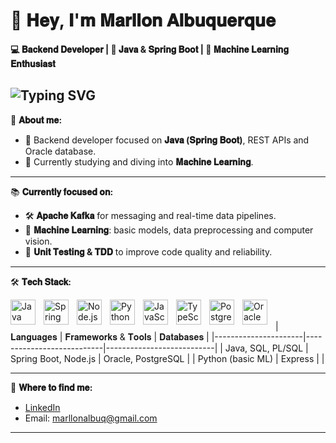 
# 🤖 𝐇𝐞𝐲, 𝐈'𝐦 𝐌𝐚𝐫𝐥𝐥𝐨𝐧 𝐀𝐥𝐛𝐮𝐪𝐮𝐞𝐫𝐪𝐮𝐞

**💻 𝐁𝐚𝐜𝐤𝐞𝐧𝐝 𝐃𝐞𝐯𝐞𝐥𝐨𝐩𝐞𝐫 | 🚀 𝐉𝐚𝐯𝐚 & 𝐒𝐩𝐫𝐢𝐧𝐠 𝐁𝐨𝐨𝐭 | 🤖 𝐌𝐚𝐜𝐡𝐢𝐧𝐞 𝐋𝐞𝐚𝐫𝐧𝐢𝐧𝐠 𝐄𝐧𝐭𝐡𝐮𝐬𝐢𝐚𝐬𝐭**

![Typing SVG](https://readme-typing-svg.herokuapp.com?color=6A5ACD&lines=Backend+Developer;Machine+Learning+Student;Always+Learning+%26+Building)
---

🌱 **𝐀𝐛𝐨𝐮𝐭 𝐦𝐞:**

- 🔹 Backend developer focused on **𝐉𝐚𝐯𝐚 (𝐒𝐩𝐫𝐢𝐧𝐠 𝐁𝐨𝐨𝐭)**, REST APIs and Oracle database.
- 🔹 Currently studying and diving into **𝐌𝐚𝐜𝐡𝐢𝐧𝐞 𝐋𝐞𝐚𝐫𝐧𝐢𝐧𝐠**.

---

📚 **𝐂𝐮𝐫𝐫𝐞𝐧𝐭𝐥𝐲 𝐟𝐨𝐜𝐮𝐬𝐞𝐝 𝐨𝐧:**

- 🛠 **𝐀𝐩𝐚𝐜𝐡𝐞 𝐊𝐚𝐟𝐤𝐚** for messaging and real-time data pipelines.
- 🤖 **𝐌𝐚𝐜𝐡𝐢𝐧𝐞 𝐋𝐞𝐚𝐫𝐧𝐢𝐧𝐠**: basic models, data preprocessing and computer vision.
- 🧪 **𝐔𝐧𝐢𝐭 𝐓𝐞𝐬𝐭𝐢𝐧𝐠 & 𝐓𝐃𝐃** to improve code quality and reliability.

---

🛠 **𝐓𝐞𝐜𝐡 𝐒𝐭𝐚𝐜𝐤:**

<img 
    align="left" 
    alt="Java"
    title="Java" 
    width="40px" 
    style="padding-right: 10px;" 
    src="https://cdn.jsdelivr.net/gh/devicons/devicon/icons/java/java-original.svg" 
/>
<img 
    align="left" 
    alt="Spring Boot" 
    title="Spring Boot"
    width="40px" 
    style="padding-right: 10px;" 
    src="https://cdn.jsdelivr.net/gh/devicons/devicon/icons/spring/spring-original.svg" 
/>
<img 
    align="left" 
    alt="Node.js" 
    title="Node.js"
    width="40px" 
    style="padding-right: 10px;" 
    src="https://cdn.jsdelivr.net/gh/devicons/devicon/icons/nodejs/nodejs-original.svg" 
/>
<img 
    align="left" 
    alt="Python"
    title="Python" 
    width="40px" 
    style="padding-right: 10px;" 
    src="https://cdn.jsdelivr.net/gh/devicons/devicon/icons/python/python-original.svg" 
/>
<img 
    align="left" 
    alt="JavaScript"
    title="JavaScript" 
    width="40px" 
    style="padding-right: 10px;" 
    src="https://cdn.jsdelivr.net/gh/devicons/devicon/icons/javascript/javascript-original.svg" 
/>
<img 
    align="left" 
    alt="TypeScript" 
    title="TypeScript"
    width="40px" 
    style="padding-right: 10px;" 
    src="https://cdn.jsdelivr.net/gh/devicons/devicon/icons/typescript/typescript-original.svg" 
/>
<img 
    align="left" 
    alt="PostgreSQL" 
    title="PostgreSQL"
    width="40px" 
    style="padding-right: 10px;" 
    src="https://cdn.jsdelivr.net/gh/devicons/devicon/icons/postgresql/postgresql-original.svg" 
/>
<img 
    align="left" 
    alt="Oracle" 
    title="Oracle"
    width="40px" 
    style="padding-right: 10px;" 
    src="https://cdn.jsdelivr.net/gh/devicons/devicon/icons/oracle/oracle-original.svg" 
/>
<br>
<br>
| 𝐋𝐚𝐧𝐠𝐮𝐚𝐠𝐞𝐬           | 𝐅𝐫𝐚𝐦𝐞𝐰𝐨𝐫𝐤𝐬 & 𝐓𝐨𝐨𝐥𝐬    | 𝐃𝐚𝐭𝐚𝐛𝐚𝐬𝐞𝐬               |
|----------------------|---------------------------|---------------------------|
| Java, SQL, PL/SQL    | Spring Boot, Node.js      | Oracle, PostgreSQL        |
| Python (basic ML)    | Express                   |                           |

---


🔗 **𝐖𝐡𝐞𝐫𝐞 𝐭𝐨 𝐟𝐢𝐧𝐝 𝐦𝐞:**

- [LinkedIn](https://www.linkedin.com/in/marllon-albuquerque)
- Email: marllonalbuq@gmail.com

---

